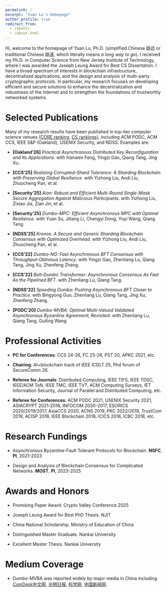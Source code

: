 ```yaml
---
permalink: /
excerpt: "Yuan Lu's Homepage"
author_profile: true
redirect_from: 
  - /about/
  - /about.html
---
```


Hi, welcome to the homepage of Yuan Lu, Ph.D. (simplified Chinese 路远 or traditional Chinese 路遠, which literally means *a long way to go*). I received my Ph.D. in Computer Science from New Jersey Institute of Technology, where I was awarded the Joseph Leung Award for Best CS Dissertation. I have a broad spectrum of interests in blockchain infrastructure, decentralized applications, and the design and analysis of multi-party cryptographic protocols. In particular, my research focuses on developing efficient and secure solutions to enhance the decentralization and robustness of the Internet and to strengthen the foundations of trustworthy networked systems.


 


Selected Publications
======

Many of my research results have been published in top-tier computer science venues ([CORE ranking](https://portal.core.edu.au/conf-ranks/), [CS rankings](https://csrankings.org/)), including ACM PODC, ACM CCS, IEEE S&P (Oakland), USENIX Security, and NDSS. Examples are:

- **[Oakland’26]** *Practical Asynchronous Distributed Key Reconfiguration and Its Applications*. with Hanwen Feng, Yingzi Gao, Qiang Tang, Jing Xu.

- **[CCS’25]** *Realizing Corrupted-Shard Tolerance: A Sharding Blockchain with Preserving Global Resilience*. with Yizhong Liu, Andi Liu, Zhuocheng Pan, et al.

- **[Security’25]** *Aion: Robust and Efficient Multi-Round Single-Mask Secure Aggregation Against Malicious Participants*. with Yizhong Liu, Zixiao Jia, Zian Jin, et al.

- **[Security’25]** *Dumbo-MPC: Efficient Asynchronous MPC with Optimal Resilience*. with Yuan Su, Jiliang Li, Chengyi Dong, Yuyi Wang, Qiang Tang.

- **[NDSS’25]** *Kronos: A Secure and Generic Sharding Blockchain Consensus with Optimized Overhead*. with Yizhong Liu, Andi Liu, Zhuocheng Pan, et al.
  
- **[CCS’22]** *Dumbo-NG: Fast Asynchronous BFT Consensus with Throughput-Oblivious Latency*. with Yingzi Gao, Zhenliang Lu, Qiang Tang, Jing Xu, Zhenfeng Zhang.
  
- **[CCS’22]** *Bolt-Dumbo Transformer: Asynchronous Consensus As Fast As the Pipelined BFT*. with Zhenliang Lu, Qiang Tang.
  
- **[NDSS’22]** *Speeding Dumbo: Pushing Asynchronous BFT Closer to Practice*. with Bingyong Guo, Zhenliang Lu, Qiang Tang, Jing Xu, Zhenfeng Zhang.

- **[PODC’20]** *Dumbo-MVBA: Optimal Multi-Valued Validated Asynchronous Byzantine Agreement, Revisited*. with Zhenliang Lu, Qiang Tang, Guiling Wang.

<!--
- **[ICDCS’22]** *Efficient Asynchronous Byzantine Agreement without Private Setups*. with Yingzi Gao, Zhenliang Lu, Qiang Tang, Jing Xu, Zhenfeng Zhang.

- **[ESORICS'21]** *Fair Peer-to-Peer Content Delivery via Blockchain*. with Songlin He, Qiang Tang, Guiling Wang, Chase Wu.

- **[PODC’20]** *Dumbo-MVBA: Optimal Multi-Valued Validated Asynchronous Byzantine Agreement, Revisited*. with Zhenliang Lu, Qiang Tang, Guiling Wang.

- **[ESORICS'20]** *Generic Superlight Client for Permissionless Blockchains*. with Qiang Tang, Guiling Wang.

- **[ICDCS’20]** *Dragoon: Private Decentralized Human Intelligence Tasks Made Practical*. with Qiang Tang, Guiling Wang.

- **[ICDCS’18]** *ZebraLancer: Private and Anonymous Crowdsourcing System atop Open Blockchain*. with Qiang Tang, Guiling Wang.

-->



Professional Activities
======

- **PC for Conferences**: CCS 24-26, FC 25-26, PST 20, APKC 2021, etc.

- **Chairing**: AI+blockchain track of IEEE ICDLT 25, Phd forum of SecureComm 26.

- **Referee for Journals**: Distributed Computing, IEEE TIFS, IEEE TDSC, IEEE/ACM ToN, IEEE TMC, IEEE TVT, ACM Computing Surveys, IET Information Security, Journal of Parallel and Distributed Computing, etc. 

- **Referee for Conferences**: ACM PODC 2021, USENIX Security 2021, ASIACRYPT 2021-2018, INFOCOM 2020-2017, ESORICS 2020/2019/2017, AsiaCCS 2020, ACNS 2019, PKC 2022/2019, TrustCom 2019, ACISP 2018, IEEE Blockchain 2018, ICICS 2018, ICBC 2018, etc. 




Research Fundings
======

- Asynchronous Byzantine-Fault Tolerant Protocols for Blockchain. **NSFC**, **PI**, 2021-2023

- Design and Analysis of Blockchain Consensus for Complicated Networks. **MOST**, **PI**, 2023-2025


Awards and Honors
======

- Promising Paper Award. Crypto Valley Conference 2025

- Joseph Leung Award for Best PhD Thesis. NJIT 

- China National Scholarship. Ministry of Education of China

- Distinguished Master Graduate. Nankai University
 
- Excellent Master Thesis. Nankai University


Medium Coverage
======

- Dumbo-MVBA was reported widely by major media in China including [CoinDesk中文网](http://www.coindeskchinese.com/#/article/4976), [光明日报](https://app.gmdaily.cn/as/opened/n/85ece7999ee2440391078c2b7c43d890), [科学网](http://news.sciencenet.cn/sbhtmlnews/2021/2/360847.shtm?id=360847), [中国新闻网](http://www.chinanews.com/gn/2021/02-08/9407601.shtml).



<!---
More Personal Trajectory
======
Borned in [Pingdingshan](https://en.wikipedia.org/wiki/Pingdingshan) and raised in [Xiangyang](https://en.wikipedia.org/wiki/Xiangyang), I started my higher educations in the beautiful city of [Tianjin](https://en.wikipedia.org/wiki/Tianjin), where I received my B.Sc. degree in electrical engineering and B.B.A. degree in business administration from [Nankai University](https://en.wikipedia.org/wiki/Nankai_University) and [Tianjin University](https://en.wikipedia.org/wiki/Tianjin_University) respectively in 2011. After another 3 years' hard work, I obtained my M.Eng. degree with highest honors in electrical engineering from Nankai University in 2014. 

My [Ethereum](https://www.ethereum.org/) address is 0xBEEF1Bed3677Fe070591074De013cD371B121027



A data-driven personal website
======
Like many other Jekyll-based GitHub Pages templates, academicpages makes you separate the website's content from its form. The content & metadata of your website are in structured markdown files, while various other files constitute the theme, specifying how to transform that content & metadata into HTML pages. You keep these various markdown (.md), YAML (.yml), HTML, and CSS files in a public GitHub repository. Each time you commit and push an update to the repository, the [GitHub pages](https://pages.github.com/) service creates static HTML pages based on these files, which are hosted on GitHub's servers free of charge.

Many of the features of dynamic content management systems (like Wordpress) can be achieved in this fashion, using a fraction of the computational resources and with far less vulnerability to hacking and DDoSing. You can also modify the theme to your heart's content without touching the content of your site. If you get to a point where you've broken something in Jekyll/HTML/CSS beyond repair, your markdown files describing your talks, publications, etc. are safe. You can rollback the changes or even delete the repository and start over -- just be sure to save the markdown files! Finally, you can also write scripts that process the structured data on the site, such as [this one](https://github.com/academicpages/academicpages.github.io/blob/master/talkmap.ipynb) that analyzes metadata in pages about talks to display [a map of every location you've given a talk](https://academicpages.github.io/talkmap.html).

Getting started
======
1. Register a GitHub account if you don't have one and confirm your e-mail (required!)
1. Fork [this repository](https://github.com/academicpages/academicpages.github.io) by clicking the "fork" button in the top right. 
1. Go to the repository's settings (rightmost item in the tabs that start with "Code", should be below "Unwatch"). Rename the repository "[your GitHub username].github.io", which will also be your website's URL.
1. Set site-wide configuration and create content & metadata (see below -- also see [this set of diffs](http://archive.is/3TPas) showing what files were changed to set up [an example site](https://getorg-testacct.github.io) for a user with the username "getorg-testacct")
1. Upload any files (like PDFs, .zip files, etc.) to the files/ directory. They will appear at https://[your GitHub username].github.io/files/example.pdf.  
1. Check status by going to the repository settings, in the "GitHub pages" section

Site-wide configuration
------
The main configuration file for the site is in the base directory in [_config.yml](https://github.com/academicpages/academicpages.github.io/blob/master/_config.yml), which defines the content in the sidebars and other site-wide features. You will need to replace the default variables with ones about yourself and your site's github repository. The configuration file for the top menu is in [_data/navigation.yml](https://github.com/academicpages/academicpages.github.io/blob/master/_data/navigation.yml). For example, if you don't have a portfolio or blog posts, you can remove those items from that navigation.yml file to remove them from the header. 

Create content & metadata
------
For site content, there is one markdown file for each type of content, which are stored in directories like _publications, _talks, _posts, _teaching, or _pages. For example, each talk is a markdown file in the [_talks directory](https://github.com/academicpages/academicpages.github.io/tree/master/_talks). At the top of each markdown file is structured data in YAML about the talk, which the theme will parse to do lots of cool stuff. The same structured data about a talk is used to generate the list of talks on the [Talks page](https://academicpages.github.io/talks), each [individual page](https://academicpages.github.io/talks/2012-03-01-talk-1) for specific talks, the talks section for the [CV page](https://academicpages.github.io/cv), and the [map of places you've given a talk](https://academicpages.github.io/talkmap.html) (if you run this [python file](https://github.com/academicpages/academicpages.github.io/blob/master/talkmap.py) or [Jupyter notebook](https://github.com/academicpages/academicpages.github.io/blob/master/talkmap.ipynb), which creates the HTML for the map based on the contents of the _talks directory).

**Markdown generator**

I have also created [a set of Jupyter notebooks](https://github.com/academicpages/academicpages.github.io/tree/master/markdown_generator
) that converts a CSV containing structured data about talks or presentations into individual markdown files that will be properly formatted for the academicpages template. The sample CSVs in that directory are the ones I used to create my own personal website at stuartgeiger.com. My usual workflow is that I keep a spreadsheet of my publications and talks, then run the code in these notebooks to generate the markdown files, then commit and push them to the GitHub repository.

How to edit your site's GitHub repository
------
Many people use a git client to create files on their local computer and then push them to GitHub's servers. If you are not familiar with git, you can directly edit these configuration and markdown files directly in the github.com interface. Navigate to a file (like [this one](https://github.com/academicpages/academicpages.github.io/blob/master/_talks/2012-03-01-talk-1.md) and click the pencil icon in the top right of the content preview (to the right of the "Raw | Blame | History" buttons). You can delete a file by clicking the trashcan icon to the right of the pencil icon. You can also create new files or upload files by navigating to a directory and clicking the "Create new file" or "Upload files" buttons. 

Example: editing a markdown file for a talk
![Editing a markdown file for a talk](/images/editing-talk.png)

For more info
------
More info about configuring academicpages can be found in [the guide](https://academicpages.github.io/markdown/). The [guides for the Minimal Mistakes theme](https://mmistakes.github.io/minimal-mistakes/docs/configuration/) (which this theme was forked from) might also be helpful.

-->
